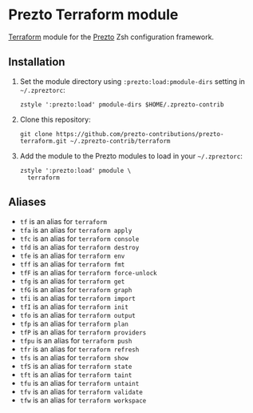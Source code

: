 # Prezto Terraform module

[Terraform](https://github.com/hashicorp/terraform) module for the
[Prezto](https://github.com/sorin-ionescu/prezto) Zsh configuration framework.

## Installation

1. Set the module directory using `:prezto:load:pmodule-dirs` setting in `~/.zpreztorc`:
    ```
    zstyle ':prezto:load' pmodule-dirs $HOME/.zprezto-contrib
    ```

2. Clone this repository:
    ```
    git clone https://github.com/prezto-contributions/prezto-terraform.git ~/.zprezto-contrib/terraform
    ```

3. Add the module to the Prezto modules to load in your `~/.zpreztorc`:
    ```
    zstyle ':prezto:load' pmodule \
      terraform
    ```

## Aliases

- `tf` is an alias for `terraform`
- `tfa` is an alias for `terraform apply`
- `tfc` is an alias for `terraform console`
- `tfd` is an alias for `terraform destroy`
- `tfe` is an alias for `terraform env`
- `tff` is an alias for `terraform fmt`
- `tfF` is an alias for `terraform force-unlock`
- `tfg` is an alias for `terraform get`
- `tfG` is an alias for `terraform graph`
- `tfi` is an alias for `terraform import`
- `tfI` is an alias for `terraform init`
- `tfo` is an alias for `terraform output`
- `tfp` is an alias for `terraform plan`
- `tfP` is an alias for `terraform providers`
- `tfpu` is an alias for `terraform push`
- `tfr` is an alias for `terraform refresh`
- `tfs` is an alias for `terraform show`
- `tfS` is an alias for `terraform state`
- `tft` is an alias for `terraform taint`
- `tfu` is an alias for `terraform untaint`
- `tfv` is an alias for `terraform validate`
- `tfw` is an alias for `terraform workspace`
